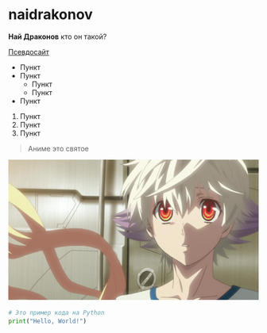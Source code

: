 # naidrakonov

**Най Драконов** кто он такой?

[Псевдосайт](https://teletype.in/@naidrakonov/naidrakonov)

- Пункт
- Пункт
  - Пункт
  - Пункт
- Пункт

1. Пункт
2. Пункт
3. Пункт

> Аниме это святое

![Альтернативный текст изображения](https://github.com/naidrakonov/naidrakonov/blob/main/1000000000.jpg?raw=true)

```python
# Это пример кода на Python
print("Hello, World!")